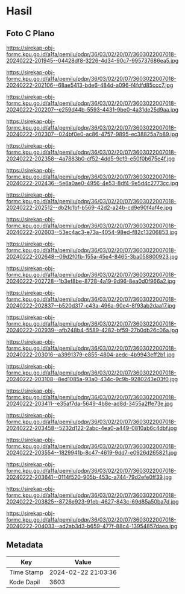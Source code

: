# Hasil

## Foto C Plano

https://sirekap-obj-formc.kpu.go.id/a1fa/pemilu/pdpr/36/03/02/20/07/3603022007018-20240222-201945--04428df8-3226-4d34-90c7-995737686ea5.jpg

https://sirekap-obj-formc.kpu.go.id/a1fa/pemilu/pdpr/36/03/02/20/07/3603022007018-20240222-202106--68ae5413-bde6-484d-a096-f4fdfd85ccc7.jpg

https://sirekap-obj-formc.kpu.go.id/a1fa/pemilu/pdpr/36/03/02/20/07/3603022007018-20240222-202207--e259d44b-5593-4431-9be0-4a31de25d9aa.jpg

https://sirekap-obj-formc.kpu.go.id/a1fa/pemilu/pdpr/36/03/02/20/07/3603022007018-20240222-202307--024bf0e0-ac86-4757-9895-ec38825a7b89.jpg

https://sirekap-obj-formc.kpu.go.id/a1fa/pemilu/pdpr/36/03/02/20/07/3603022007018-20240222-202358--4a7883b0-cf52-4dd5-9cf9-e50f0b675e4f.jpg

https://sirekap-obj-formc.kpu.go.id/a1fa/pemilu/pdpr/36/03/02/20/07/3603022007018-20240222-202436--5e6a0ae0-4956-4e53-8df4-9e5d4c2773cc.jpg

https://sirekap-obj-formc.kpu.go.id/a1fa/pemilu/pdpr/36/03/02/20/07/3603022007018-20240222-202512--db2fc1bf-b569-42d2-a24b-cd9e90f4af4e.jpg

https://sirekap-obj-formc.kpu.go.id/a1fa/pemilu/pdpr/36/03/02/20/07/3603022007018-20240222-202603--53ec4ac3-e73a-4054-98ed-f82c13206853.jpg

https://sirekap-obj-formc.kpu.go.id/a1fa/pemilu/pdpr/36/03/02/20/07/3603022007018-20240222-202648--09d2f0fb-155a-45e4-8465-3ba058800923.jpg

https://sirekap-obj-formc.kpu.go.id/a1fa/pemilu/pdpr/36/03/02/20/07/3603022007018-20240222-202728--1b3ef8be-8728-4a19-9d96-8ea0d0f966a2.jpg

https://sirekap-obj-formc.kpu.go.id/a1fa/pemilu/pdpr/36/03/02/20/07/3603022007018-20240222-202837--b520d317-c43a-496a-90e4-8f93ab2daa17.jpg

https://sirekap-obj-formc.kpu.go.id/a1fa/pemilu/pdpr/36/03/02/20/07/3603022007018-20240222-202939--afb248b4-5589-4282-bf59-27b0db26c06a.jpg

https://sirekap-obj-formc.kpu.go.id/a1fa/pemilu/pdpr/36/03/02/20/07/3603022007018-20240222-203016--a3991379-e855-4804-aedc-4b9943eff2b1.jpg

https://sirekap-obj-formc.kpu.go.id/a1fa/pemilu/pdpr/36/03/02/20/07/3603022007018-20240222-203108--8ed1085a-93a0-434c-9c9b-9280243e03f0.jpg

https://sirekap-obj-formc.kpu.go.id/a1fa/pemilu/pdpr/36/03/02/20/07/3603022007018-20240222-203411--e35af7da-5649-4b8e-ad8d-3455a2ffe73e.jpg

https://sirekap-obj-formc.kpu.go.id/a1fa/pemilu/pdpr/36/03/02/20/07/3603022007018-20240222-203458--5232d122-2abc-4ea0-a449-0810ab6c4dbf.jpg

https://sirekap-obj-formc.kpu.go.id/a1fa/pemilu/pdpr/36/03/02/20/07/3603022007018-20240222-203554--1829941b-8c47-4619-9dd7-e0926d265821.jpg

https://sirekap-obj-formc.kpu.go.id/a1fa/pemilu/pdpr/36/03/02/20/07/3603022007018-20240222-203641--0114f520-905b-453c-a744-79d2efe0ff39.jpg

https://sirekap-obj-formc.kpu.go.id/a1fa/pemilu/pdpr/36/03/02/20/07/3603022007018-20240222-203825--8726e923-91eb-4627-843c-69d85a50ba7d.jpg

https://sirekap-obj-formc.kpu.go.id/a1fa/pemilu/pdpr/36/03/02/20/07/3603022007018-20240222-204033--ad2ab3d3-b659-477f-88c4-13954857daea.jpg


## Metadata

| Key        | Value               |
| ---------- | ------------------- |
| Time Stamp | 2024-02-22 21:03:36 |
| Kode Dapil | 3603                |



